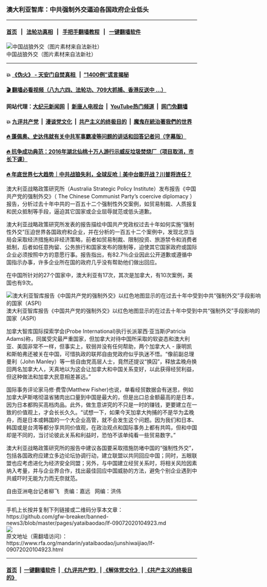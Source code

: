 ### 澳大利亚智库：中共强制外交逼迫各国政府企业低头
------------------------

#### [首页](https://github.com/gfw-breaker/banned-news3/blob/master/README.md) &nbsp;&nbsp;|&nbsp;&nbsp; [法轮功真相](https://github.com/begood0513/basic/blob/master/README.md)  &nbsp;&nbsp;|&nbsp;&nbsp; [手把手翻墙教程](https://github.com/gfw-breaker/guides/wiki)  &nbsp;&nbsp;|&nbsp;&nbsp; [一键翻墙软件](https://github.com/gfw-breaker/nogfw/blob/master/README.md)  



<div id="headerimg">
 <img alt="中国战狼外交（图片素材来自法新社）" src="https://www.rfa.org/mandarin/yataibaodao/junshiwaijiao/lf-09072020104923.html/cm0717a.jpg/image" title="中国战狼外交（图片素材来自法新社）"/>
 <div id="headerimgcontents">
  <div id="headerimgcaption">
   <span>
    中国战狼外交（图片素材来自法新社）
   </span>
   <!-- zoomattribute -->
  </div>
  <!-- headerimgcaption -->
 </div>
 <!-- headerimagecontents -->
</div>

<hr/>


#### 💥 [《伪火》 - 天安门自焚真相 ](http://141.164.51.119:10000/videos/blog/weihuo.html)&nbsp; |&nbsp; [“1400例”谎言揭秘  ](http://141.164.51.119:10000/videos/blog/jiexi1400.html)

#### [ 🎬  翻墙必看视频（八九六四、法轮功、709大抓捕、香港反送中 ...）](https://github.com/gfw-breaker/links/blob/master/banned.md)

#### 网站代理：[大纪元新闻网](http://167.172.10.89:10080/gb/) &nbsp;|&nbsp; [新唐人电视台](http://167.172.10.89:8808/gb/)  &nbsp;|&nbsp; [YouTube热门频道](http://158.247.203.241/youtube.html) &nbsp;|&nbsp; [网门免翻墙](http://158.247.203.241:11000/show.aspx?name=ogHome)

#### 💥 [九评共产党](http://141.164.51.119:10000/videos/res/jiuping/)&nbsp; |&nbsp; [漫谈党文化](http://141.164.51.119:10000/videos/res/mtdwh/)&nbsp; |&nbsp; [共产主义的终极目的](http://141.164.51.119:10000/videos/res/zjmd/)&nbsp; |&nbsp; [魔鬼在統治著我們的世界](http://141.164.51.119:10000/videos/res/TheSpecter/)  

#### [ 🔥  蓬佩奥、史达伟就有关中共军事霸凌等问题的讲话和回答记者问（字幕版）](http://141.164.51.119:10000/videos/news/pompeo7.html)

#### [ 🔥  抗争成功典范：2016年湖北仙桃十万人游行示威反垃圾焚烧厂（项目取消，市长下课）](http://141.164.51.119:10000/videos/news/xiantao.html)

#### [ 🔥  年底世界七大趋势｜中共战狼失利，全球反呛｜美中台能开战？川普将连任？](http://141.164.51.119:10000/videos/news/tanghao02.html)

<div id="storytext">
 <div>
  <div class="slot_header">
  </div>
 </div>
 <p>
  澳大利亚战略政策研究所（Australia Strategic Policy Institute）发布报告《中国共产党的强制外交》（ The Chinese Communist Party’s coercive diplomacy ）报告，分析过去十年中共的一百五十二个强制性外交案例，如贸易制裁、人质报复和民众抵制等手段，逼迫其它国家或企业屈辱就范或低头道歉。
 </p>
 <p>
  澳大利亚战略政策研究所发表的报告描绘中国共产党政权过去十年如何实施“强制性外交”压迫世界各国政府和企业，并在分析的一百五十二个案例中，发现北京当局会采取经济措施和非经济策略，前者如贸易制裁、限制投资、旅游禁令和消费者抵制，后者如任意拘留、公务旅行和国家发布的限制等，迫使其它国家政府或国际企业必须按照中方的意愿行事。报告指出，有82.7％企业因此公开道歉或遵循中国指示办事，许多企业所在国的政府几乎没有帮助他们做出回应。
 </p>
 <p>
  在中国所针对的27个国家中，澳大利亚有17次，其次是加拿大，有10次案例，美国也有9次。
 </p>
 <p>
  <div class="image-inline captioned" style="width:680px;">
   <div style="width:680px;">
    <img alt="澳大利亚智库报告《中国共产党的强制外交》以红色地图显示的在过去十年中受到中共“强制外交”手段影响的国家（ASPI）" src="https://www.rfa.org/mandarin/yataibaodao/junshiwaijiao/lf-09072020104923.html/lf0907a.jpg" title="澳大利亚智库报告《中国共产党的强制外交》以红色地图显示的在过去十年中受到中共“强制外交”手段影响的国家（ASPI）"/>
   </div>
   <div class="image-caption">
    <span style="width:680px;">
     澳大利亚智库报告《中国共产党的强制外交》以红色地图显示的在过去十年中受到中共“强制外交”手段影响的国家（ASPI）
    </span>
    <span class="copyright">
    </span>
   </div>
  </div>
 </p>
 <p>
 </p>
 <p>
  加拿大智库国际探索学会(Probe International)执行长派翠西·亚当斯(Patricia Adams)称，同属受灾最严重国家，但加拿大对待中国所采取的软姿态和澳大利亚、美国非常不一样，但事实上，软弱并没有任何帮助，两个加拿大人 - 康明凯和斯帕弗还被关在中国，可惜执政的联邦自由党政府似乎执迷不悟。“像前副总理曼利（John Manley）等一些自由党高层人士，竟然还提议“换囚”，释放孟晚舟换回两名加拿大人，天真地以为这会让加拿大和中国关系变好，以此获得经贸利益，但这种做法和加拿大民意相差甚远。”
 </p>
 <p>
  国际事务评论家马修·费雪(Matthew Fisher)也说，单看经贸数据会有迷思，例如加拿大萨斯喀彻温省猪肉出口量到中国是最大的，但是出口总金额最高的是日本，因为日本都购买高档肉品。此外，做生意讲究的不只是一时的赚钱，更要建立在一致的价值观上，才会长长久久。“试想一下，如果今天加拿大拘捕的不是华为孟晚舟，而是日本或韩国的一个大企业高管，就不会发生这个问题。因为我们和日本、韩国或是台湾等都分享共同价值观，在政治观点和国际事务上都有共鸣，但和中国却是不同的，当讨论彼此关系和利益时，恐怕不该单纯看一些贸易数字。”
 </p>
 <p>
 </p>
 <div>
  <p>
  </p>
  <p>
   澳大利亚战略政策研究所的报告中建议各国要采取措施防堵中国的“强制性外交”，包括各国政府应建立多边论坛协调行动，建立联盟以共同回应中国；同时，五眼联盟也应考虑进化为经济安全同盟；另外，与中国建立经贸关系时，将相关风险因素纳入考量，并与企业界合作，找出最佳回应中国威胁的方法，避免个别企业遇到中共威吓时无能为力而无奈就范。
  </p>
  <p>
  </p>
  <p>
   自由亚洲电台记者柳飞   责编：嘉远   网编：洪伟
  </p>
 </div>
</div>

<hr/>
手机上长按并复制下列链接或二维码分享本文章：<br/>
https://github.com/gfw-breaker/banned-news3/blob/master/pages/yataibaodao/lf-09072020104923.md <br/>
<a href='https://github.com/gfw-breaker/banned-news3/blob/master/pages/yataibaodao/lf-09072020104923.md'><img src='https://github.com/gfw-breaker/banned-news3/blob/master/pages/yataibaodao/lf-09072020104923.md.png'/></a> <br/>
原文地址（需翻墙访问）：https://www.rfa.org/mandarin/yataibaodao/junshiwaijiao/lf-09072020104923.html


------------------------
#### [首页](https://github.com/gfw-breaker/banned-news3/blob/master/README.md) &nbsp;|&nbsp; [一键翻墙软件](https://github.com/gfw-breaker/nogfw/blob/master/README.md) &nbsp;| [《九评共产党》](https://github.com/gfw-breaker/9ping.md/blob/master/README.md#九评之一评共产党是什么) | [《解体党文化》](https://github.com/gfw-breaker/jtdwh.md/blob/master/README.md) | [《共产主义的终极目的》](https://github.com/gfw-breaker/gczydzjmd.md/blob/master/README.md)


<img src='http://gfw-breaker.win/banned-news3/pages/yataibaodao/lf-09072020104923.md' width='0px' height='0px'/>